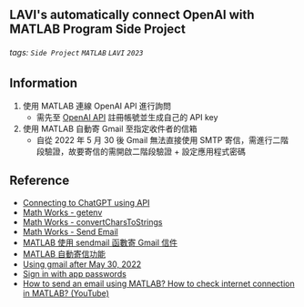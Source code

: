 ## LAVI's automatically connect OpenAI with MATLAB Program Side Project
###### tags: `Side Project` `MATLAB` `LAVI` `2023` 

## Information
1. 使用 MATLAB 連線 OpenAI API 進行詢問
    - 需先至 [OpenAI API](https://platform.openai.com/account/api-keys) 註冊帳號並生成自己的 API key
2. 使用 MATLAB 自動寄 Gmail 至指定收件者的信箱
    - 自從 2022 年 5 月 30 後 Gmail 無法直接使用 SMTP 寄信，需進行二階段驗證，故要寄信的需開啟二階段驗證 + 設定應用程式密碼

## Reference
- [Connecting to ChatGPT using API](https://www.mathworks.com/matlabcentral/answers/1894530-connecting-to-chatgpt-using-api)
- [Math Works - getenv](https://ww2.mathworks.cn/help/matlab/ref/getenv.html)
- [Math Works - convertCharsToStrings](https://www.mathworks.com/help/matlab/ref/convertcharstostrings.html)
- [Math Works - Send Email](https://www.mathworks.com/help/matlab/import_export/sending-email.html)
- [MATLAB 使用 sendmail 函數寄 Gmail 信件](https://collin1027.pixnet.net/blog/post/149597248)
- [MATLAB 自動寄信功能](https://dotblogs.com.tw/shaynling/2017/09/28/151713)
- [Using gmail after May 30, 2022](https://www.mathworks.com/matlabcentral/answers/1672544-using-gmail-after-may-30-2022/?s_tid=ans_lp_feed_leaf)
- [Sign in with app passwords](https://support.google.com/mail/answer/185833?hl=en)
- [How to send an email using MATLAB? How to check internet connection in MATLAB? (YouTube)](https://www.youtube.com/watch?v=wcXu0Ku82Bw)
